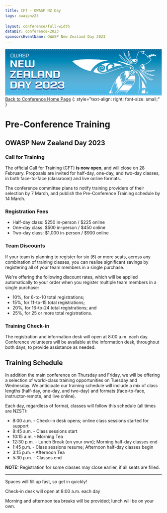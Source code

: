 ```yaml
---
title: CFT - OWASP NZ Day
tags: owaspnz23

layout: conference/full-width
dataDir: conference-2023
sponsorsEventName: OWASP New Zealand Day 2023
---
```


[![Web Banner](/assets/images/2023_Banner_Graphic.jpg)](/conference/)   
[Back to Conference Home Page](index.md)
{: style="text-align: right; font-size: small;" }

# Pre-Conference Training

## OWASP New Zealand Day 2023

### Call for Training

The official Call for Training (CFT) **is now open**, and will close on 28 February. Proposals are invited for half-day, one-day, and two-day classes, in both face-to-face (classroom) and live online formats. 

The conference committee plans to notify training providers of their selection by 7 March, and publish the Pre-Conference Training schedule by 14 March.

### Registration Fees 

* Half-day class: $250 in-person / $225 online
* One-day class: $500 in-person / $450 online
* Two-day class: $1,000 in-person / $900 online

### Team Discounts

If your team is planning to register for six (6) or more seats, across any combination of training classes, you can realise significant savings by registering all of your team members in a single purchase. 

We're offering the following discount rates, which will be applied automatically to your order when you register multiple team members in a single purchase:

* 10%, for 6-to-10 total registrations;
* 15%, for 11-to-15 total registrations; 
* 20%, for 16-to-24 total registrations; and
* 25%, for 25 or more total registrations.

### Training Check-in

The registration and information desk will open at 8:00 a.m. each day. Conference volunteers will be available at the information desk, throughout both days, to provide assistance as needed.

## Training Schedule

In addition the main conference on Thursday and Friday, we will be offering a selection of world-class training opportunities on Tuesday and Wednesday. We anticipate our training schedule will include a mix of class lengths (half-day, one-day, and two-day) and formats (face-to-face, instructor-remote, and live online).

Each day, regardless of format, classes will follow this schedule (all times are NZST):

* 8:00 a.m.  - Check-in desk opens; online class sessions started for support
* 8:45 a.m.  - Class sessions start
* 10:15 a.m. - Morning Tea
* 12:30 p.m. - Lunch Break (on your own); Morning half-day classes end
* 1:45 p.m.  - Class sessions resume; Afternoon half-day classes begin
* 3:15 p.m.  - Afternoon Tea
* 5:30 p.m.  - Classes end

**NOTE:** Registration for some classes may close earlier, if all seats are filled. 

-------------

Spaces will fill up fast, so get in quickly!   

Check-in desk will open at 8:00 a.m. each day   

Morning and afternoon tea breaks will be provided; lunch will be on your own.


